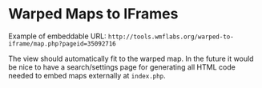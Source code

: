 # Warped Maps to IFrames

Example of embeddable URL:
`http://tools.wmflabs.org/warped-to-iframe/map.php?pageid=35092716`

The view should automatically fit to the warped map. In the future it would be nice to have a search/settings page for generating all HTML code needed to embed maps externally at `index.php`.